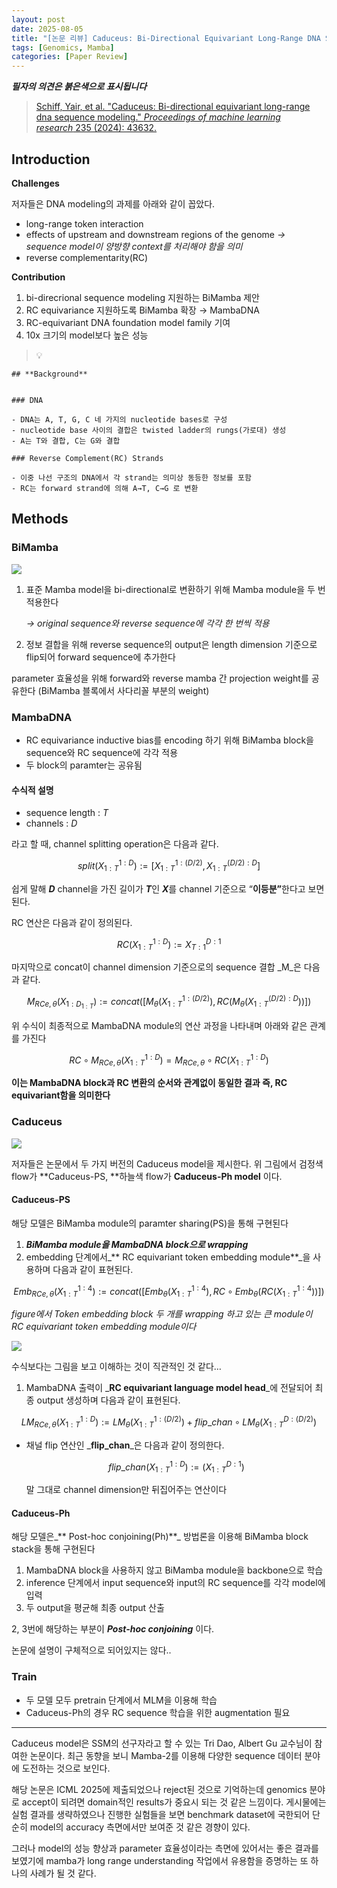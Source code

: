 ```yaml
---
layout: post
date: 2025-08-05
title: "[논문 리뷰] Caduceus: Bi-Directional Equivariant Long-Range DNA Sequence Modeling"
tags: [Genomics, Mamba]
categories: [Paper Review]
---
```


<span class="notion-red">_**필자의 의견은 붉은색으로 표시됩니다**_</span>


> [Schiff, Yair, et al. "Caduceus: Bi-directional equivariant long-range dna sequence modeling." ](https://pmc.ncbi.nlm.nih.gov/articles/PMC12189541/)[_Proceedings of machine learning research_](https://pmc.ncbi.nlm.nih.gov/articles/PMC12189541/)[ 235 (2024): 43632.](https://pmc.ncbi.nlm.nih.gov/articles/PMC12189541/)



## Introduction


**Challenges**


저자들은 DNA modeling의 과제를 아래와 같이 꼽았다.

- long-range token interaction
- effects of upstream and downstream regions of the genome 
_→ sequence model이 양방향 context를 처리해야 함을 의미_
- reverse complementarity(RC)

**Contribution**

1. bi-direcrional sequence modeling 지원하는 BiMamba 제안
1. RC equivariance 지원하도록 BiMamba 확장 → MambaDNA
1. RC-equivariant DNA foundation model family 기여
1. 10x 크기의 model보다 높은 성능

> 💡 


	## **Background**


	### DNA

	- DNA는 A, T, G, C 네 가지의 nucleotide bases로 구성
	- nucleotide base 사이의 결합은 twisted ladder의 rungs(가로대) 생성
	- A는 T와 결합, C는 G와 결합

	### Reverse Complement(RC) Strands

	- 이중 나선 구조의 DNA에서 각 strand는 의미상 동등한 정보를 포함
	- RC는 forward strand에 의해 A→T, C→G 로 변환


## Methods



### BiMamba


![](https://prod-files-secure.s3.us-west-2.amazonaws.com/542b861c-36a8-4051-84e5-8804b6728dba/2c247d59-7815-4980-99f0-8f0d21f445a7/image.png?X-Amz-Algorithm=AWS4-HMAC-SHA256&X-Amz-Content-Sha256=UNSIGNED-PAYLOAD&X-Amz-Credential=ASIAZI2LB466WKMNAB3O%2F20250820%2Fus-west-2%2Fs3%2Faws4_request&X-Amz-Date=20250820T100058Z&X-Amz-Expires=3600&X-Amz-Security-Token=IQoJb3JpZ2luX2VjEIr%2F%2F%2F%2F%2F%2F%2F%2F%2F%2FwEaCXVzLXdlc3QtMiJGMEQCIFVzGmFWnIANgzisggTm%2BNd8cdu5dXe8KFjYpTe37gyTAiAPz6d9UBbkPxJiRGnaRRmO0BQFeR5SO1IhjXXzgGQ6gyqIBAjT%2F%2F%2F%2F%2F%2F%2F%2F%2F%2F8BEAAaDDYzNzQyMzE4MzgwNSIMdTwwPH%2FHb9SnbXsKKtwDXQ%2F292o5yTTIyxHWcFesxmjVcNRqFwnVuPC9eAoD49JZW0CZcwWkZkmB7gCpcRU4PkCl790ZEPJSRCzWRXKDbjs91izCdtbM8QFoOA0ddxoaPdudSq2ktFqBWQXm6JBROQptIvIOUP27h7vo%2BYnDRO%2F41zRJO%2FFBFJu7fatBoSpCiL8bKYbYvB8U5uox%2BbhrZcJyWd7mI0TyzKbkQ229LmPXxEm17ob9l5It%2FRq8c%2FucI2v6y1DHAS5ReFQ3zXPR4EF4e1Dd3rxKfpuZCrhpgBO5sKiwHaYuaSMl3GiTpWshj%2F1r3moMf%2BU1dJsaSVhWOlZNBbe1RXqT8ziUSLZwH%2B6iFjJIXgfFW8pnzT3V1thmAtZiK2%2B1AQYNMz1dJt4%2BWiZCvIUQHW%2FTH0wOli87bH%2FJPfp9H3awySLVZEWhQNGAOFATHZJYXcGNt%2FqO5GbTFbSdlQW4ohd3n74%2BknMQHlpXVVsX8%2FagoIjGXQ3d1YESFTjuuQ4ijZozMoFi%2FCFCUC4lFsjdZ6pHYloe40cemzftMQNk%2B9bu7phcQ2DhbRVUMlqTB19o%2BaNz0ZT7NbYnaAu4hr9uVgjyYF8nZfc3J4rP30MRdC4fy%2FBHRGWUE0%2B8lxUoiMenVbxfqcEwnrCWxQY6pgFkgPKE8vW4eIJ%2Fu5pjps7y4s4VUdErjpSwl6B0gSNIckR%2FtpU6e59pL%2BMpRqtsGQp0qGiDEMiuv438VlRN33Q7%2BDsE6klXRv6JeaPUI2QfRDfDT%2FCpS8B%2BVzSq9N0DjEeClh5afNRfF9h009e8XLNZHlO5GXWh1qZBdW4Da2lnF7gfwaOlhn7xapenoHA4w3goyE2Q2HHOMPnuhg4%2FzNvKjtnJ1EQp&X-Amz-Signature=28931af3a6c21f35706812200f6259b58946561c536d8b9d009ed77439511496&X-Amz-SignedHeaders=host&x-amz-checksum-mode=ENABLED&x-id=GetObject)

1. 표준 Mamba model을 bi-directional로 변환하기 위해 Mamba module을 두 번 적용한다

	_→ original sequence와 reverse sequence에 각각 한 번씩 적용_

1. 정보 결합을 위해 reverse sequence의 output은 length dimension 기준으로 flip되어 forward sequence에 추가한다

parameter 효율성을 위해 forward와 reverse mamba 간 projection weight를 공유한다 (BiMamba 블록에서 사다리꼴 부분의 weight)



### MambaDNA

- RC equivariance inductive bias를 encoding 하기 위해 BiMamba block을 sequence와 RC sequence에 각각 적용
- 두 block의 paramter는 공유됨


#### 수식적 설명

- sequence length : _T_
- channels : _D_

라고 할 때,  channel splitting operation은 다음과 같다.


$$
split(X^{1:D}_{1:T}):=[X^{1:(D/2)}_{1:T},X^{(D/2):D}_{1:T}]
$$


<span class="notion-red">쉽게 말해 </span><span class="notion-red">_**D**_</span><span class="notion-red"> channel을 가진 길이가 </span><span class="notion-red">_**T**_</span><span class="notion-red">인 </span><span class="notion-red">_**X**_</span><span class="notion-red">를 channel 기준으로 “</span><span class="notion-red">**이등분”**</span><span class="notion-red">한다고 보면 된다.</span>


RC 연산은 다음과 같이 정의된다.


$$
RC(X^{1:D}_{1:T}):=X^{D:1}_{T:1}
$$


마지막으로 concat이 channel dimension 기준으로의 sequence 결합 _M_은 다음과 같다.


$$
M_{RCe,\theta}(X_{1:D_{1:T}}):=concat([M_{\theta}(X^{1:(D/2)}_{1:T}),RC(M_{\theta}(X^{(D/2):D}_{1:T}))])
$$


위 수식이 최종적으로 MambaDNA module의 연산 과정을 나타내며 아래와 같은 관계를 가진다


$$
RC\circ M_{RCe,\theta}(X^{1:D}_{1:T}) = M_{RCe,\theta} \circ RC(X^{1:D}_{1:T})
$$


**이는 MambaDNA block과 RC 변환의 순서와 관계없이 동일한 결과 즉, RC equivariant함을 의미한다**



### Caduceus


![](https://prod-files-secure.s3.us-west-2.amazonaws.com/542b861c-36a8-4051-84e5-8804b6728dba/f94a60d7-8145-473b-aef9-7c68d3ec604a/image.png?X-Amz-Algorithm=AWS4-HMAC-SHA256&X-Amz-Content-Sha256=UNSIGNED-PAYLOAD&X-Amz-Credential=ASIAZI2LB466WKMNAB3O%2F20250820%2Fus-west-2%2Fs3%2Faws4_request&X-Amz-Date=20250820T100058Z&X-Amz-Expires=3600&X-Amz-Security-Token=IQoJb3JpZ2luX2VjEIr%2F%2F%2F%2F%2F%2F%2F%2F%2F%2FwEaCXVzLXdlc3QtMiJGMEQCIFVzGmFWnIANgzisggTm%2BNd8cdu5dXe8KFjYpTe37gyTAiAPz6d9UBbkPxJiRGnaRRmO0BQFeR5SO1IhjXXzgGQ6gyqIBAjT%2F%2F%2F%2F%2F%2F%2F%2F%2F%2F8BEAAaDDYzNzQyMzE4MzgwNSIMdTwwPH%2FHb9SnbXsKKtwDXQ%2F292o5yTTIyxHWcFesxmjVcNRqFwnVuPC9eAoD49JZW0CZcwWkZkmB7gCpcRU4PkCl790ZEPJSRCzWRXKDbjs91izCdtbM8QFoOA0ddxoaPdudSq2ktFqBWQXm6JBROQptIvIOUP27h7vo%2BYnDRO%2F41zRJO%2FFBFJu7fatBoSpCiL8bKYbYvB8U5uox%2BbhrZcJyWd7mI0TyzKbkQ229LmPXxEm17ob9l5It%2FRq8c%2FucI2v6y1DHAS5ReFQ3zXPR4EF4e1Dd3rxKfpuZCrhpgBO5sKiwHaYuaSMl3GiTpWshj%2F1r3moMf%2BU1dJsaSVhWOlZNBbe1RXqT8ziUSLZwH%2B6iFjJIXgfFW8pnzT3V1thmAtZiK2%2B1AQYNMz1dJt4%2BWiZCvIUQHW%2FTH0wOli87bH%2FJPfp9H3awySLVZEWhQNGAOFATHZJYXcGNt%2FqO5GbTFbSdlQW4ohd3n74%2BknMQHlpXVVsX8%2FagoIjGXQ3d1YESFTjuuQ4ijZozMoFi%2FCFCUC4lFsjdZ6pHYloe40cemzftMQNk%2B9bu7phcQ2DhbRVUMlqTB19o%2BaNz0ZT7NbYnaAu4hr9uVgjyYF8nZfc3J4rP30MRdC4fy%2FBHRGWUE0%2B8lxUoiMenVbxfqcEwnrCWxQY6pgFkgPKE8vW4eIJ%2Fu5pjps7y4s4VUdErjpSwl6B0gSNIckR%2FtpU6e59pL%2BMpRqtsGQp0qGiDEMiuv438VlRN33Q7%2BDsE6klXRv6JeaPUI2QfRDfDT%2FCpS8B%2BVzSq9N0DjEeClh5afNRfF9h009e8XLNZHlO5GXWh1qZBdW4Da2lnF7gfwaOlhn7xapenoHA4w3goyE2Q2HHOMPnuhg4%2FzNvKjtnJ1EQp&X-Amz-Signature=1295582a99b8fa71ad8f58e20abd5c2f6c2b9447064c6a534c857ad9dea910b4&X-Amz-SignedHeaders=host&x-amz-checksum-mode=ENABLED&x-id=GetObject)


저자들은 논문에서 두 가지 버전의 Caduceus model을 제시한다. 위 그림에서 검정색 flow가 **Caduceus-PS, **하늘색 flow가 **Caduceus-Ph model** 이다.



#### Caduceus-PS


해당 모델은 BiMamba module의 paramter sharing(PS)을 통해 구현된다

1. _**BiMamba module을 MambaDNA block으로 wrapping**_
1. embedding 단계에서_** RC equivariant token embedding module**_을 사용하며 다음과 같이 표현된다.

$$
Emb_{RCe,\theta}(X^{1:4}_{1:T}):=concat([Emb_{\theta}(X^{1:4}_{1:T}),RC \circ Emb_{\theta}(RC(X^{1:4}_{1:T}))])
$$


_figure에서 Token embedding block 두 개를 wrapping 하고 있는 큰 module이 RC equivariant token embedding module이다_


![](https://prod-files-secure.s3.us-west-2.amazonaws.com/542b861c-36a8-4051-84e5-8804b6728dba/b175e4da-71eb-4e91-8c23-a06dabe673c9/image.png?X-Amz-Algorithm=AWS4-HMAC-SHA256&X-Amz-Content-Sha256=UNSIGNED-PAYLOAD&X-Amz-Credential=ASIAZI2LB466WKMNAB3O%2F20250820%2Fus-west-2%2Fs3%2Faws4_request&X-Amz-Date=20250820T100058Z&X-Amz-Expires=3600&X-Amz-Security-Token=IQoJb3JpZ2luX2VjEIr%2F%2F%2F%2F%2F%2F%2F%2F%2F%2FwEaCXVzLXdlc3QtMiJGMEQCIFVzGmFWnIANgzisggTm%2BNd8cdu5dXe8KFjYpTe37gyTAiAPz6d9UBbkPxJiRGnaRRmO0BQFeR5SO1IhjXXzgGQ6gyqIBAjT%2F%2F%2F%2F%2F%2F%2F%2F%2F%2F8BEAAaDDYzNzQyMzE4MzgwNSIMdTwwPH%2FHb9SnbXsKKtwDXQ%2F292o5yTTIyxHWcFesxmjVcNRqFwnVuPC9eAoD49JZW0CZcwWkZkmB7gCpcRU4PkCl790ZEPJSRCzWRXKDbjs91izCdtbM8QFoOA0ddxoaPdudSq2ktFqBWQXm6JBROQptIvIOUP27h7vo%2BYnDRO%2F41zRJO%2FFBFJu7fatBoSpCiL8bKYbYvB8U5uox%2BbhrZcJyWd7mI0TyzKbkQ229LmPXxEm17ob9l5It%2FRq8c%2FucI2v6y1DHAS5ReFQ3zXPR4EF4e1Dd3rxKfpuZCrhpgBO5sKiwHaYuaSMl3GiTpWshj%2F1r3moMf%2BU1dJsaSVhWOlZNBbe1RXqT8ziUSLZwH%2B6iFjJIXgfFW8pnzT3V1thmAtZiK2%2B1AQYNMz1dJt4%2BWiZCvIUQHW%2FTH0wOli87bH%2FJPfp9H3awySLVZEWhQNGAOFATHZJYXcGNt%2FqO5GbTFbSdlQW4ohd3n74%2BknMQHlpXVVsX8%2FagoIjGXQ3d1YESFTjuuQ4ijZozMoFi%2FCFCUC4lFsjdZ6pHYloe40cemzftMQNk%2B9bu7phcQ2DhbRVUMlqTB19o%2BaNz0ZT7NbYnaAu4hr9uVgjyYF8nZfc3J4rP30MRdC4fy%2FBHRGWUE0%2B8lxUoiMenVbxfqcEwnrCWxQY6pgFkgPKE8vW4eIJ%2Fu5pjps7y4s4VUdErjpSwl6B0gSNIckR%2FtpU6e59pL%2BMpRqtsGQp0qGiDEMiuv438VlRN33Q7%2BDsE6klXRv6JeaPUI2QfRDfDT%2FCpS8B%2BVzSq9N0DjEeClh5afNRfF9h009e8XLNZHlO5GXWh1qZBdW4Da2lnF7gfwaOlhn7xapenoHA4w3goyE2Q2HHOMPnuhg4%2FzNvKjtnJ1EQp&X-Amz-Signature=32a85784b2aac9699f9de4e24039820aadbd72ec5bd55021cb95b8c628f4c0e9&X-Amz-SignedHeaders=host&x-amz-checksum-mode=ENABLED&x-id=GetObject)


<span class="notion-red">수식보다는 그림을 보고 이해하는 것이 직관적인 것 같다…</span>

1. MambaDNA 출력이 _**RC equivariant language model head**_에 전달되어 최종 output 생성하며 다음과 같이 표현된다.

$$
LM_{RCe,\theta}(X^{1:D}_{1:T}):= LM_{\theta}(X^{1:(D/2)}_{1:T})+flip\_chan\circ LM_{\theta}(X^{D:(D/2)}_{1:T})
$$

- 채널 flip 연산인 _**flip\_chan**_은 다음과 같이 정의한다.

	$$
	flip\_chan(X^{1:D}_{1:T}):=(X^{D:1}_{1:T})
	$$


	말 그대로 channel dimension만 뒤집어주는 연산이다



#### Caduceus-Ph


해당 모델은_** Post-hoc conjoining(Ph)**_ 방법론을 이용해 BiMamba block stack을 통해 구현된다

1. MambaDNA block을 사용하지 않고 BiMamba module을 backbone으로 학습
1. inference 단계에서 input sequence와 input의 RC sequence를 각각 model에 입력
1. 두 output을 평균해 최종 output 산출

2, 3번에 해당하는 부분이 _**Post-hoc conjoining**_ 이다.


<span class="notion-red">논문에 설명이 구체적으로 되어있지는 않다..</span>



### Train

- 두 모델 모두 pretrain 단계에서 MLM을 이용해 학습
- Caduceus-Ph의 경우 RC sequence 학습을 위한 augmentation 필요

---


<span class="notion-red">Caduceus model은 SSM의 선구자라고 할 수 있는 Tri Dao, Albert Gu 교수님이 참여한 논문이다. 최근 동향을 보니 Mamba-2를 이용해 다양한 sequence 데이터 분야에 도전하는 것으로 보인다.</span>


<span class="notion-red">해당 논문은 ICML 2025에 제출되었으나 reject된 것으로 기억하는데 genomics 분야로 accept이 되려면 domain적인 results가 중요시 되는 것 같은 느낌이다. 게시물에는 실험 결과를 생략하였으나 진행한 실험들을 보면 benchmark dataset에 국한되어 단순히 model의 accuracy 측면에서만 보여준 것 같은 경향이 있다.</span>


<span class="notion-red">그러나 model의 성능 향상과 parameter 효율성이라는 측면에 있어서는 좋은 결과를 보였기에 mamba가 long range understanding 작업에서 유용함을 증명하는 또 하나의 사례가 될 것 같다.</span>

